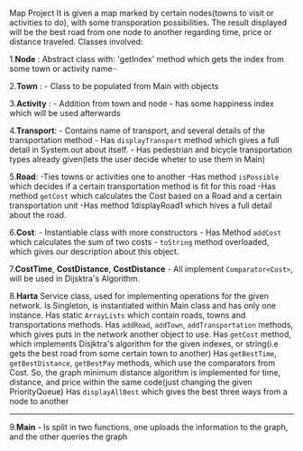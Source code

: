 Map Project
It is given a map marked by certain nodes(towns to visit or activities to do), with some transporation possibilities.
The result displayed will be the best road from one node to another regarding time, price or distance traveled.
Classes involved:


1.**Node** : Abstract class with: 
 'getIndex' method which gets the index from some town or activity name⋅⋅
     

2.**Town** : 
    - Class to be populated from Main with objects
    

3.**Activity** : 
    - Addition from town and node - has some happiness index which will be used afterwards

4.**Transport**:
    - Contains name of transport, and several details of the transportation method
    - Has `displayTransport` method which gives a full detail in System.out about itself.
    - Has pedestrian and bicycle transportation types already given(lets the user decide wheter to use them in Main)

5.**Road**:
    -Ties towns or activities one to another
    -Has method `isPossible` which decides if a certain transportation method is fit for this road
    -Has method `getCost` which calculates the Cost based on a Road and a certain transportation unit
    -Has method 1displayRoad1 which hives a full detail about the road.
    
6.**Cost**:
    - Instantiable class with more constructors
    - Has Method `addCost` which calculates the sum of two costs
    - `toString` method overloaded, which gives our description about this object.


7.**CostTime**, **CostDistance**, **CostDistance**
    - All implement `Comparator<Cost>`, will be used in Dijsktra's Algorithm.


8.**Harta** 
    Service class, used for implementing operations for the given network.
    Is Singleton, is instantiated within Main class and has only one instance.
    Has static `ArrayLists` which contain roads, towns and transportations methods.
    Has `addRoad`, `addTown`, `addTransportation` methods, which gives puts in the network another object to use.
    Has `getCost` method, which implements Disjktra's algorithm for the given indexes, or string(i.e gets the best road from some certain town to another)
    Has `getBestTime`, `getBestDistance`, `getBestPay` methods, which use the comparators from Cost.
    So, the graph minimum distance algorithm is implemented for time, distance, and price within the same code(just changing the given PriorityQueue)
    Has `displayAllBest` which gives the best three ways from a node to another

---


9.**Main**
    - Is split in two functions, one uploads the information to the graph, and the other queries the graph
    
